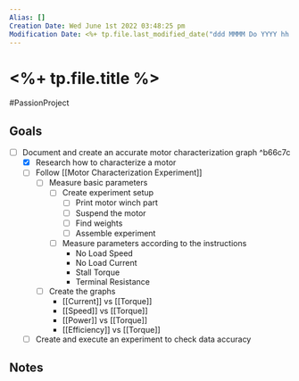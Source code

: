 ```yaml
---
Alias: []
Creation Date: Wed June 1st 2022 03:48:25 pm 
Modification Date: <%+ tp.file.last_modified_date("ddd MMMM Do YYYY hh:mm:ss a") %>
---
```

# <%+ tp.file.title %>
#PassionProject 

## Goals
- [ ] Document and create an accurate motor characterization graph ^b66c7c
	- [x] Research how to characterize a motor
	- [ ] Follow [[Motor Characterization Experiment]]
		- [ ] Measure basic parameters
			- [ ] Create experiment setup
				- [ ] Print motor winch part
				- [ ] Suspend the motor
				- [ ] Find weights
				- [ ] Assemble experiment
			- [ ] Measure parameters according to the instructions
				- No Load Speed
				- No Load Current
				- Stall Torque
				- Terminal Resistance
		- [ ] Create the graphs 
			- [[Current]] vs [[Torque]]
			- [[Speed]] vs [[Torque]]
			- [[Power]] vs [[Torque]]
			- [[Efficiency]] vs [[Torque]]
	- [ ] Create and execute an experiment to check data accuracy

## Notes